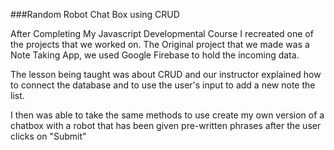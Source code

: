 ###Random Robot Chat Box using CRUD

After Completing My Javascript Developmental Course I recreated one of the projects that we worked on. The Original project that we made was
a Note Taking App, we used Google Firebase to hold the incoming data.

The lesson being taught was about CRUD and our instructor explained how to connect the database and to use the user's input to add a new note the list.

I then was able to take the same methods to use create my own version of a chatbox with a robot that has been given pre-written phrases after the user clicks on "Submit"
